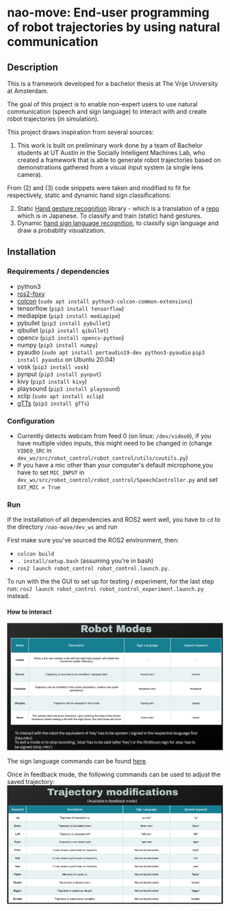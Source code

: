 

# nao-move: End-user programming of robot trajectories by using natural communication
## Description
This is a framework developed for a bachelor thesis at The Vrije University at Amsterdam. 

The goal of this project is to enable non-expert users to use natural communication (speech and sign language) to interact with and create robot trajectories (in simulation). 

This project draws inspiration from several sources: 
1. This work is built on preliminary work done by a team of Bachelor students at UT Austin in the Socially Intelligent Machines Lab, who created a framework that is able to generate robot trajectories based on demonstrations gathered from a visual input system (a single lens camera).

From (2) and (3) code snippets were taken and modified to fit for respectively, static and dynamic hand sign classifications:

2. Static [Hand gesture recognition](https://github.com/kinivi/hand-gesture-recognition-mediapipe) library - which is a translation of a [repo](https://github.com/Kazuhito00/hand-gesture-recognition-using-mediapipe) which is in Japanese. To classify and train (static) hand gestures.
3. Dynamic [hand sign language recognition](https://github.com/nicknochnack/ActionDetectionforSignLanguage), to classify sign language and draw a probablity visualization.


## Installation
### Requirements / dependencies
- python3
- [ros2-foxy](https://docs.ros.org/en/foxy/Installation/Ubuntu-Install-Debians.html)
- [colcon](https://docs.ros.org/en/foxy/Tutorials/Beginner-Client-Libraries/Colcon-Tutorial.html#install-colcon) (`sudo apt install python3-colcon-common-extensions`)
- tensorflow (`pip3 install tensorflow`)
- mediapipe (`pip3 install mediapipe`)
- pybullet (`pip3 install pybullet`)
- qibullet (`pip3 install qibullet`)
- opencv (`pip3 install opencv-python`)
- numpy (`pip3 install numpy`)
- pyaudio  (`sudo apt install portaudio19-dev python3-pyaudio` `pip3 install pyaudio` on Ubuntu 20.04)
- vosk (`pip3 install vosk`)
- pynput (`pip3 install pynput`)
- kivy  (`pip3 install kivy`)
- playsound (`pip3 install playsound`)
- xclip (`sudo apt install xclip`)
- [gTTs](https://gtts.readthedocs.io/en/latest/) (`pip3 install gTTs`)


### Configuration
- Currently detects webcam from feed 0 (on linux: `/dev/video0`), if you have multiple video inputs, this might need to be changed in (change `VIDEO_SRC` in `dev_ws/src/robot_control/robot_control/utils/cvutils.py`)
- If you have a mic other than your computer's default microphone,you have to set `MIC_INPUT` in `dev_ws/src/robot_control/robot_control/SpeechController.py` and set `EXT_MIC = True` 

### Run
If the installation of all dependencies and ROS2 went well, you have to `cd` to the directory `/nao-move/dev_ws` and
run

First make sure you've sourced the ROS2 environment, then:
- `colcon build`
- `. install/setup.bash` (assuming you're in bash)
- `ros2 launch robot_control robot_control.launch.py`.

To run with the the GUI to set up for testing / experiment, for the last step run:
`ros2 launch robot_control robot_control_experiment.launch.py` instead.

#### How to interact
![Robot modes](docs/images/robot_modes.png)

The sign language commands can be found [here](docs/flipped_demos).
  
Once in feedback mode, the following commands can be used to adjust the saved trajectory:
![feedback commands](docs/images/feedback_cmds.png)



